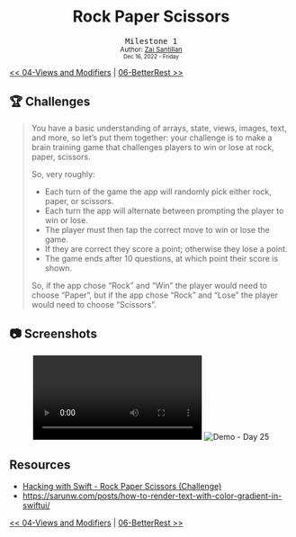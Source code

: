 <div align="center">
  <h1>Rock Paper Scissors</h1>
  <samp>Milestone 1</samp>
  <br/>

  <sub>
    Author: <a href="https://github.com/plskz" target="_blank">Zai Santillan</a>
    <br>
    <small>Dec 16, 2022 - Friday</small>
  </sub>
</div>

[<< 04-Views and Modifiers](../04-Views%20and%20Modifiers/) | [06-BetterRest >>](../06-BetterRest/)

## 🏆 Challenges

> You have a basic understanding of arrays, state, views, images, text, and more, so let’s put them together: your challenge is to make a brain training game that challenges players to win or lose at rock, paper, scissors.
>
> So, very roughly:
>
> - Each turn of the game the app will randomly pick either rock, paper, or scissors.
> - Each turn the app will alternate between prompting the player to win or lose.
> - The player must then tap the correct move to win or lose the game.
> - If they are correct they score a point; otherwise they lose a point.
> - The game ends after 10 questions, at which point their score is shown.
>
> So, if the app chose “Rock” and “Win” the player would need to choose “Paper”, but if the app chose “Rock” and “Lose” the player would need to choose “Scissors”.

## 📷 Screenshots

<div align="center">

![Demo - Day 25](./Screenshots/Demo%20-%20Day%2025.mp4)
![Demo - Day 25](./Screenshots/RockPaperScissors.gif)

</div>

## Resources

- [Hacking with Swift - Rock Paper Scissors (Challenge)](https://www.hackingwithswift.com/guide/ios-swiftui/2/3/challenge)
- https://sarunw.com/posts/how-to-render-text-with-color-gradient-in-swiftui/

[<< 04-Views and Modifiers](../04-Views%20and%20Modifiers/) | [06-BetterRest >>](../06-BetterRest/)
